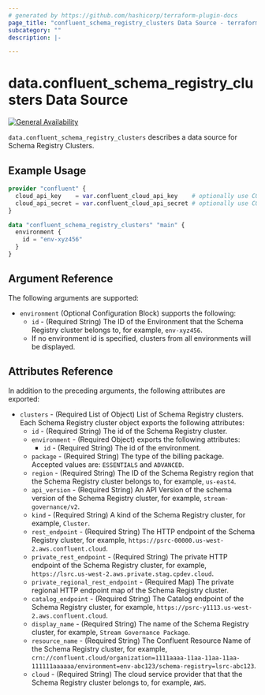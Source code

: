 ```yaml
---
# generated by https://github.com/hashicorp/terraform-plugin-docs
page_title: "confluent_schema_registry_clusters Data Source - terraform-provider-confluent"
subcategory: ""
description: |-

---
```


# data.confluent_schema_registry_clusters Data Source

[![General Availability](https://img.shields.io/badge/Lifecycle%20Stage-General%20Availability-%2345c6e8)](https://docs.confluent.io/cloud/current/api.html#section/Versioning/API-Lifecycle-Policy)

`data.confluent_schema_registry_clusters` describes a data source for Schema Registry Clusters.

## Example Usage

```terraform
provider "confluent" {
  cloud_api_key    = var.confluent_cloud_api_key    # optionally use CONFLUENT_CLOUD_API_KEY env var
  cloud_api_secret = var.confluent_cloud_api_secret # optionally use CONFLUENT_CLOUD_API_SECRET env var
}

data "confluent_schema_registry_clusters" "main" {
  environment {
    id = "env-xyz456"
  }
}

```

## Argument Reference

The following arguments are supported:
- `environment` (Optional Configuration Block) supports the following:
  - `id` - (Required String) The ID of the Environment that the Schema Registry cluster belongs to, for example, `env-xyz456`.
  - If no environment id is specified, clusters from all environments will be displayed.

## Attributes Reference

In addition to the preceding arguments, the following attributes are exported:
- `clusters` - (Required List of Object) List of Schema Registry clusters. Each Schema Registry cluster object exports the following attributes:
  - `id` - (Required String) The id of the Schema Registry cluster.
  - `environment` - (Required Object) exports the following attributes:
      - `id` - (Required String) The id of the environment.
  - `package` - (Required String) The type of the billing package. Accepted values are: `ESSENTIALS` and `ADVANCED`.
  - `region` - (Required String) The ID of the Schema Registry region that the Schema Registry cluster belongs to, for example, `us-east4`.
  - `api_version` - (Required String) An API Version of the schema version of the Schema Registry cluster, for example, `stream-governance/v2`.
  - `kind` - (Required String) A kind of the Schema Registry cluster, for example, `Cluster`.
  - `rest_endpoint` - (Required String) The HTTP endpoint of the Schema Registry cluster, for example, `https://psrc-00000.us-west-2.aws.confluent.cloud`.
  - `private_rest_endpoint` - (Required String) The private HTTP endpoint of the Schema Registry cluster, for example, `https://lsrc.us-west-2.aws.private.stag.cpdev.cloud`.
  - `private_regional_rest_endpoint` - (Required Map) The private regional HTTP endpoint map of the Schema Registry cluster.
  - `catalog_endpoint` - (Required String) The Catalog endpoint of the Schema Registry cluster, for example, `https://psrc-y1113.us-west-2.aws.confluent.cloud`.
  - `display_name` - (Required String) The name of the Schema Registry cluster, for example, `Stream Governance Package`.
  - `resource_name` - (Required String) The Confluent Resource Name of the Schema Registry cluster, for example, `crn://confluent.cloud/organization=1111aaaa-11aa-11aa-11aa-111111aaaaaa/environment=env-abc123/schema-registry=lsrc-abc123`.
  - `cloud` - (Required String) The cloud service provider that that the Schema Registry cluster belongs to, for example, `AWS`.